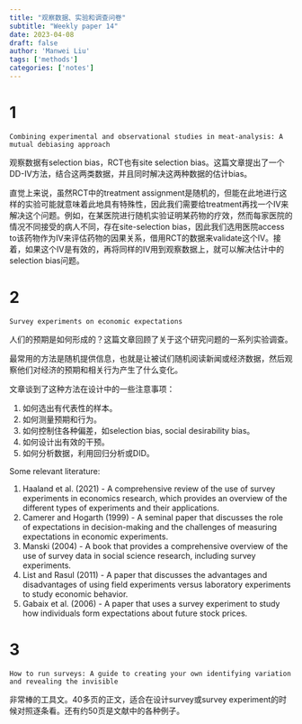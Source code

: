 ```yaml
---
title: "观察数据、实验和调查问卷"
subtitle: "Weekly paper 14"
date: 2023-04-08
draft: false
author: 'Manwei Liu'
tags: ['methods']
categories: ['notes']
---
```


# 1
`Combining experimental and observational studies in meat-analysis: A mutual debiasing approach`

观察数据有selection bias，RCT也有site selection bias。这篇文章提出了一个DD-IV方法，结合这两类数据，并且同时解决这两种数据的估计bias。

直觉上来说，虽然RCT中的treatment assignment是随机的，但能在此地进行这样的实验可能就意味着此地具有特殊性，因此我们需要给treatment再找一个IV来解决这个问题。例如，在某医院进行随机实验证明某药物的疗效，然而每家医院的情况不同接受的病人不同，存在site-selection bias，因此我们选用医院access to该药物作为IV来评估药物的因果关系，借用RCT的数据来validate这个IV。接着，如果这个IV是有效的，再将同样的IV用到观察数据上，就可以解决估计中的selection bias问题。

# 2
`Survey experiments on economic expectations`

人们的预期是如何形成的？这篇文章回顾了关于这个研究问题的一系列实验调查。

最常用的方法是随机提供信息，也就是让被试们随机阅读新闻或经济数据，然后观察他们对经济的预期和相关行为产生了什么变化。

文章谈到了这种方法在设计中的一些注意事项：
1. 如何选出有代表性的样本。
2. 如何测量预期和行为。
3. 如何控制住各种偏差，如selection bias, social desirability bias。
4. 如何设计出有效的干预。
5. 如何分析数据，利用回归分析或DID。

Some relevant literature:
1. Haaland et al. (2021) - A comprehensive review of the use of survey experiments in economics research, which provides an overview of the different types of experiments and their applications.
2. Camerer and Hogarth (1999) - A seminal paper that discusses the role of expectations in decision-making and the challenges of measuring expectations in economic experiments.
3. Manski (2004) - A book that provides a comprehensive overview of the use of survey data in social science research, including survey experiments.
4. List and Rasul (2011) - A paper that discusses the advantages and disadvantages of using field experiments versus laboratory experiments to study economic behavior.
5. Gabaix et al. (2006) - A paper that uses a survey experiment to study how individuals form expectations about future stock prices.

# 3
`How to run surveys: A guide to creating your own identifying variation and revealing the invisible`

非常棒的工具文。40多页的正文，适合在设计survey或survey experiment的时候对照逐条看。还有约50页是文献中的各种例子。